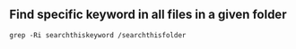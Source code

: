 ## Find specific keyword in all files in a given folder
```
grep -Ri searchthiskeyword /searchthisfolder
```
